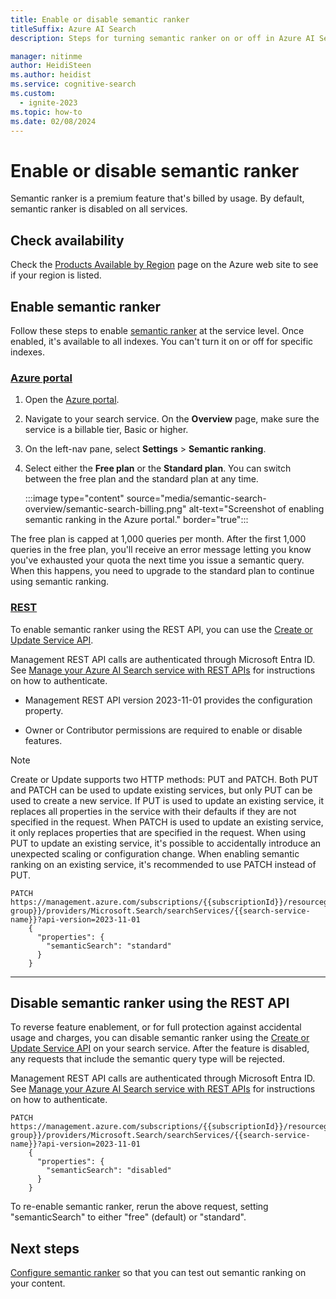 ```yaml
---
title: Enable or disable semantic ranker
titleSuffix: Azure AI Search
description: Steps for turning semantic ranker on or off in Azure AI Search.

manager: nitinme
author: HeidiSteen
ms.author: heidist
ms.service: cognitive-search
ms.custom:
  - ignite-2023
ms.topic: how-to
ms.date: 02/08/2024
---
```


# Enable or disable semantic ranker

Semantic ranker is a premium feature that's billed by usage. By default, semantic ranker is disabled on all services. 

## Check availability

Check the [Products Available by Region](https://azure.microsoft.com/global-infrastructure/services/?products=search) page on the Azure web site to see if your region is listed.

## Enable semantic ranker

Follow these steps to enable [semantic ranker](semantic-search-overview.md) at the service level. Once enabled, it's available to all indexes. You can't turn it on or off for specific indexes.

### [**Azure portal**](#tab/enable-portal)

1. Open the [Azure portal](https://portal.azure.com).

1. Navigate to your search service. On the **Overview** page, make sure the service is a billable tier, Basic or higher.

1. On the left-nav pane, select **Settings** > **Semantic ranking**.

1. Select either the **Free plan** or the **Standard plan**. You can switch between the free plan and the standard plan at any time.

   :::image type="content" source="media/semantic-search-overview/semantic-search-billing.png" alt-text="Screenshot of enabling semantic ranking in the Azure portal." border="true":::

The free plan is capped at 1,000 queries per month. After the first 1,000 queries in the free plan, you'll receive an error message letting you know you've exhausted your quota the next time you issue a semantic query. When this happens, you need to upgrade to the standard plan to continue using semantic ranking.

### [**REST**](#tab/enable-rest)

To enable semantic ranker using the REST API, you can use the [Create or Update Service API](/rest/api/searchmanagement/services/create-or-update?view=rest-searchmanagement-2023-11-01&tabs=HTTP#searchsemanticsearch&preserve-view=true).

Management REST API calls are authenticated through Microsoft Entra ID. See [Manage your Azure AI Search service with REST APIs](search-manage-rest.md) for instructions on how to authenticate.

* Management REST API version 2023-11-01 provides the configuration property.

* Owner or Contributor permissions are required to enable or disable features. 

> [!NOTE]
> Create or Update supports two HTTP methods: PUT and PATCH. Both PUT and PATCH can be used to update existing services, but only PUT can be used to create a new service. If PUT is used to update an existing service, it replaces all properties in the service with their defaults if they are not specified in the request. When PATCH is used to update an existing service, it only replaces properties that are specified in the request. When using PUT to update an existing service, it's possible to accidentally introduce an unexpected scaling or configuration change. When enabling semantic ranking on an existing service, it's recommended to use PATCH instead of PUT.

```http
PATCH https://management.azure.com/subscriptions/{{subscriptionId}}/resourcegroups/{{resource-group}}/providers/Microsoft.Search/searchServices/{{search-service-name}}?api-version=2023-11-01
    {
      "properties": {
        "semanticSearch": "standard"
      }
    }
```

---

## Disable semantic ranker using the REST API

To reverse feature enablement, or for full protection against accidental usage and charges, you can disable semantic ranker using the [Create or Update Service API](/rest/api/searchmanagement/services/create-or-update#searchsemanticsearch) on your search service. After the feature is disabled, any requests that include the semantic query type will be rejected.

Management REST API calls are authenticated through Microsoft Entra ID. See [Manage your Azure AI Search service with REST APIs](search-manage-rest.md) for instructions on how to authenticate.

```http
PATCH https://management.azure.com/subscriptions/{{subscriptionId}}/resourcegroups/{{resource-group}}/providers/Microsoft.Search/searchServices/{{search-service-name}}?api-version=2023-11-01
    {
      "properties": {
        "semanticSearch": "disabled"
      }
    }
```

To re-enable semantic ranker, rerun the above request, setting "semanticSearch" to either "free" (default) or "standard".

## Next steps

[Configure semantic ranker](semantic-how-to-configure.md) so that you can test out semantic ranking on your content.
